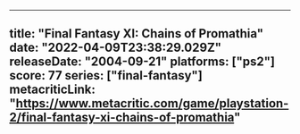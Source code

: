 
---
title: "Final Fantasy XI: Chains of Promathia"
date: "2022-04-09T23:38:29.029Z"
releaseDate: "2004-09-21"
platforms: ["ps2"]
score: 77
series: ["final-fantasy"]
metacriticLink: "https://www.metacritic.com/game/playstation-2/final-fantasy-xi-chains-of-promathia"
---
